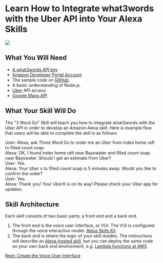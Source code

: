 # Learn How to Integrate what3words with the Uber API into Your Alexa Skills

<img src="./instructions/images/w3w.jpg" />

## What You Will Need

- [A what3words API key](https://developer.what3words.com/public-api)
- [Amazon Developer Portal Account](http://developer.amazon.com)
- The sample code on [GitHub](https://github.com/w3w-internal/3-word-go-open-source).
- A basic understanding of Node.js.
- [Uber](https://developer.uber.com) API access
- [Google Maps API](https://developers.google.com/maps/documentation/javascript/get-api-key)

## What Your Skill Will Do

The "3 Word Go" Skill will teach you how to integrate what3words with the Uber API in order to develop an Amazon Alexa skill. Here is example flow that users will be able to complete the skill is as follows:

User: Alexa, ask Three Word Go to order me an Uber from index home raft to filled count soap.  
Alexa: OK, I found index home raft near Bayswater and filled count soap near Bayswater. Should I get an estimate from Uber?  
User: Yes.  
Alexa: Your Uber x to filled count soap is 5 minutes away. Would you like to confirm the order?  
User: Yes.  
Alexa: Thank you! Your UberX is on its way! Please check your Uber app for updates.

## Skill Architecture

Each skill consists of two basic parts; a front end and a back end.

1. The front end is the voice user interface, or VUI. The VUI is configured through the voice interaction model. [Alexa Skills Kit](https://developer.amazon.com/alexa/console/ask)
2. The back end is where the logic of your skill resides. The instructions will describe an [Alexa-hosted skill](https://developer.amazon.com/en-US/docs/alexa/hosted-skills/build-a-skill-end-to-end-using-an-alexa-hosted-skill.html), but you can deploy the same code on your own back end environment, e.g. [Lambda functions at AWS](https://aws.amazon.com/lambda/)

[Next: Create the Voice User Interface](./instructions/create-vui.md)
